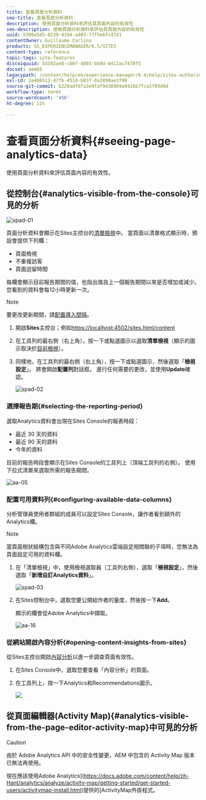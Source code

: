 ```yaml
---
title: 查看頁面分析資料
seo-title: 查看頁面分析資料
description: 使用頁面分析資料來評估其頁面內容的有效性
seo-description: 使用頁面分析資料來評估其頁面內容的有效性
uuid: 5398a5d5-0239-4194-a403-77f5e6fcd741
contentOwner: Guillaume Carlino
products: SG_EXPERIENCEMANAGER/6.5/SITES
content-type: reference
topic-tags: site-features
discoiquuid: 5d192a48-c86f-4803-bb0d-0411ac7470f5
docset: aem65
legacypath: /content/help/en/experience-manager/6-4/help/sites-authoring/pa-using.html
exl-id: 2e406512-47fb-451d-b837-0a3898ae1f08
source-git-commit: b220adf6fa3e9faf94389b9a9416b7fca2f89d9d
workflow-type: tm+mt
source-wordcount: '456'
ht-degree: 11%

---
```


# 查看頁面分析資料{#seeing-page-analytics-data}

使用頁面分析資料來評估頁面內容的有效性。

## 從控制台{#analytics-visible-from-the-console}可見的分析

![spad-01](assets/spad-01.png)

頁面分析資料會顯示在Sites主控台的[清單檢視](/help/sites-authoring/basic-handling.md#list-view)中。 當頁面以清單格式顯示時，預設會提供下列欄：

* 頁面檢視
* 不重複訪客
* 頁面逗留時間

每欄會顯示目前報告期間的值，也指出值自上一個報告期間以來是否增加或減少。 您看到的資料會每12小時更新一次。

>[!NOTE]
>
>要更改更新期間，請[配置導入間隔](/help/sites-administering/adobeanalytics-connect.md#configuring-the-import-interval)。

1. 開啟&#x200B;**Sites**&#x200B;主控台；例如[https://localhost:4502/sites.html/content](https://localhost:4502/sites.html/content)
1. 在工具列的最右側（右上角），按一下或點選圖示以選取&#x200B;**清單檢視**（顯示的圖示取決於[目前檢視](/help/sites-authoring/basic-handling.md#viewing-and-selecting-resources)）。

1. 同樣地，在工具列的最右側（右上角），按一下或點選圖示，然後選取「**檢視設定**」。 將會開啟&#x200B;**配置列**&#x200B;對話框。 進行任何需要的更改，並使用&#x200B;**Update**&#x200B;確認。

   ![spad-02](assets/spad-02.png)

### 選擇報告期{#selecting-the-reporting-period}

選取Analytics資料會出現在Sites Console的報表時段：

* 最近 30 天的資料
* 最近 90 天的資料
* 今年的資料

目前的報告時段會顯示在Sites Console的工具列上（頂端工具列的右側）。 使用下拉式清單來選取所需的報告期間。

![aa-05](assets/aa-05.png)

### 配置可用資料列{#configuring-available-data-columns}

分析管理員使用者群組的成員可以設定Sites Console，讓作者看到額外的Analytics欄。

>[!NOTE]
>
>當頁面樹狀結構包含與不同Adobe Analytics雲端設定相關聯的子項時，您無法為頁面設定可用的資料欄。

1. 在「清單檢視」中，使用檢視選取器（工具列右側），選取「**檢視設定**」，然後選取「**新增自訂Analytics資料**」。

   ![spad-03](assets/spad-03.png)

1. 在Sites控制台中，選取您要公開給作者的量度，然後按一下&#x200B;**Add**。

   顯示的欄會從Adobe Analytics中擷取。

   ![aa-16](assets/aa-16.png)

### 從網站開啟內容分析{#opening-content-insights-from-sites}

從Sites主控台開啟[內容分析](/help/sites-authoring/content-insights.md)以進一步調查頁面有效性。

1. 在Sites Console中，選取您要查看「內容分析」的頁面。
1. 在工具列上，按一下Analytics和Recommendations圖示。

   ![](do-not-localize/chlimage_1-14.png)

## 從頁面編輯器(Activity Map){#analytics-visible-from-the-page-editor-activity-map}中可見的分析

>[!CAUTION]
>
>由於 Adobe Analytics API 中的安全性變更，AEM 中包含的 Activity Map 版本已無法再使用。
>
>現在應該使用Adobe Analytics](https://docs.adobe.com/content/help/zh-Hant/analytics/analyze/activity-map/getting-started/get-started-users/activitymap-install.html)提供的[ActivityMap外掛程式。
